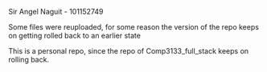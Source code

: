 Sir Angel Naguit - 101152749

Some files were reuploaded, for some reason the version of the repo keeps on getting rolled back to an earlier state

This is a personal repo, since the repo of Comp3133_full_stack keeps on rolling back.
